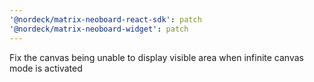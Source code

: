 ```yaml
---
'@nordeck/matrix-neoboard-react-sdk': patch
'@nordeck/matrix-neoboard-widget': patch
---
```


Fix the canvas being unable to display visible area when infinite canvas mode is activated
